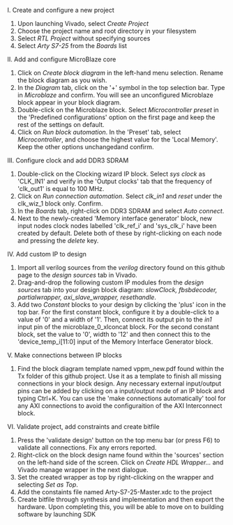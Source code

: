 I. Create and configure a new project

  1. Upon launching Vivado, select *Create Project*
  2. Choose the project name and root directory in your filesystem
  3. Select *RTL Project* without specifying sources
  4. Select *Arty S7-25* from the *Boards* list

II. Add and configure MicroBlaze core

  1. Click on *Create block diagram* in the left-hand menu selection. Rename the block diagram as you wish.
  2. In the *Diagram* tab, click on the '+' symbol in the top selection bar. Type in *Microblaze* and confirm. You will see an unconfigured Microblaze block appear in your block diagram.
  3. Double-click on the Microblaze block. Select *Microcontroller preset* in the 'Predefined configurations' option on the first page and keep the rest of the settings on default.
  4. Click on *Run block automation*. In the 'Preset' tab, select *Microcontroller*, and choose the highest value for the 'Local Memory'. Keep the other options unchangedand confirm.

III. Configure clock and add DDR3 SDRAM

  1. Double-click on the Clocking wizard IP block. Select *sys clock* as 'CLK_IN1' and verify in the 'Output clocks' tab that the frequency of 'clk_out1' is equal to 100 MHz.
  2. Click on *Run connection automation*. Select *clk_in1* and *reset* under the clk_wiz_1 block only. Confirm.
  3. In the *Boards* tab, right-click on DDR3 SDRAM and select *Auto connect*.
  4. Next to the newly-created 'Memory interface generator' block, new input nodes clock nodes labelled 'clk_ref_i' and 'sys_clk_i' have been created by default. Delete both of these by right-clicking on each node and pressing the *delete* key.

IV. Add custom IP to design

  1. Import all verilog sources from the *verilog* directory found on this github page to the *design sources* tab in Vivado.
  2. Drag-and-drop the following custom IP modules from the *design sources* tab into your design block diagram: *slowClock, fbsbdecoder, partialwrapper, axi_slave_wrapper, resethandle*.
  3. Add two *Constant* blocks to your design by clicking the 'plus' icon in the top bar. For the first constant block, configure it by a double-click to a value of '0' and a width of '1'. Then, connect its output pin to the *in1* input pin of the microblaze_0_xlconcat block. For the second constant block, set the value to '0', width to '12' and then connect this to the 'device_temp_i[11:0] input of the Memory Interface Generator block.

V. Make connections between IP blocks
  1. Find the block diagram template named vppm_new.pdf found within the Tx folder of this github project. Use it as a template to finish all missing connections in your block design. Any necessary external input/output pins can be added by clicking on a input/output node of an IP block and typing Ctrl+K. You can use the 'make connections automatically' tool for any AXI connections to avoid the configuraition of the AXI Interconnect block.

VI. Validate project, add constraints and create bitfile
  1. Press the 'validate design' button on the top menu bar (or press F6) to validate all connections. Fix any errors reported.
  2. Right-click on the block design name found within the 'sources' section on the left-hand side of the screen. Click on *Create HDL Wrapper...* and Vivado manage wrapper in the next dialogue.
  3. Set the created wrapper as top by right-clicking on the wrapper and selecting *Set as Top*.
  4. Add the constaints file named Arty-S7-25-Master.xdc to the project
  5. Create bitfile through synthesis and implementation and then export the hardware. Upon completing this, you will be able to move on to building software by launching SDK
